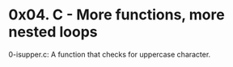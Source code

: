 # 0x04. C - More functions, more nested loops

0-isupper.c: A function that checks for uppercase character.
